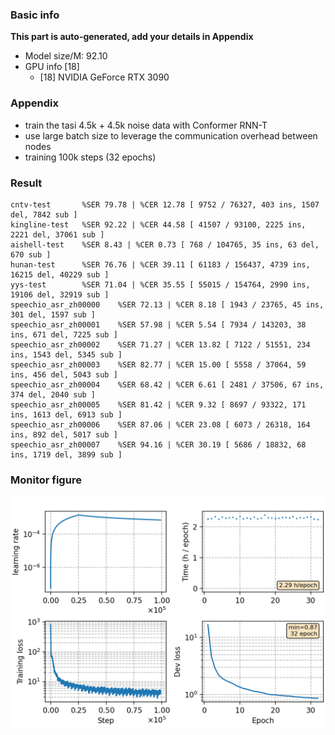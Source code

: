 ### Basic info

**This part is auto-generated, add your details in Appendix**

* Model size/M: 92.10
* GPU info \[18\]
  * \[18\] NVIDIA GeForce RTX 3090

### Appendix

* train the tasi 4.5k + 4.5k noise data with Conformer RNN-T
* use large batch size to leverage the communication overhead between nodes
* training 100k steps (32 epochs)

### Result
```
cntv-test       %SER 79.78 | %CER 12.78 [ 9752 / 76327, 403 ins, 1507 del, 7842 sub ]
kingline-test   %SER 92.22 | %CER 44.58 [ 41507 / 93100, 2225 ins, 2221 del, 37061 sub ]
aishell-test    %SER 8.43 | %CER 0.73 [ 768 / 104765, 35 ins, 63 del, 670 sub ]
hunan-test      %SER 76.76 | %CER 39.11 [ 61183 / 156437, 4739 ins, 16215 del, 40229 sub ]
yys-test        %SER 71.04 | %CER 35.55 [ 55015 / 154764, 2990 ins, 19106 del, 32919 sub ]
speechio_asr_zh00000    %SER 72.13 | %CER 8.18 [ 1943 / 23765, 45 ins, 301 del, 1597 sub ]
speechio_asr_zh00001    %SER 57.98 | %CER 5.54 [ 7934 / 143203, 38 ins, 671 del, 7225 sub ]
speechio_asr_zh00002    %SER 71.27 | %CER 13.82 [ 7122 / 51551, 234 ins, 1543 del, 5345 sub ]
speechio_asr_zh00003    %SER 82.77 | %CER 15.00 [ 5558 / 37064, 59 ins, 456 del, 5043 sub ]
speechio_asr_zh00004    %SER 68.42 | %CER 6.61 [ 2481 / 37506, 67 ins, 374 del, 2040 sub ]
speechio_asr_zh00005    %SER 81.42 | %CER 9.32 [ 8697 / 93322, 171 ins, 1613 del, 6913 sub ]
speechio_asr_zh00006    %SER 87.06 | %CER 23.08 [ 6073 / 26318, 164 ins, 892 del, 5017 sub ]
speechio_asr_zh00007    %SER 94.16 | %CER 30.19 [ 5686 / 18832, 68 ins, 1719 del, 3899 sub ]
```

### Monitor figure
![monitor](./monitor.png)
